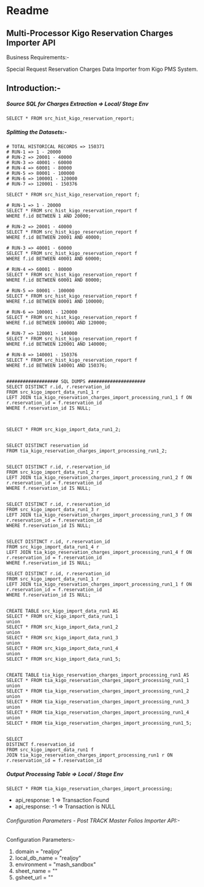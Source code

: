 # Readme

## Multi-Processor Kigo Reservation Charges Importer API
Business Requirements:-

Special Request Reservation Charges Data Importer from Kigo PMS System.

## Introduction:-

##### Source SQL for Charges Extraction => Local/ Stage Env

    SELECT * FROM src_hist_kigo_reservation_report;
    

##### Splitting the Datasets:-

    # TOTAL HISTORICAL RECORDS => 150371
    # RUN-1 => 1 - 20000
    # RUN-2 => 20001 - 40000
    # RUN-3 => 40001 - 60000
    # RUN-4 => 60001 - 80000
    # RUN-5 => 80001 - 100000
    # RUN-6 => 100001 - 120000
    # RUN-7 => 120001 - 150376
    
    SELECT * FROM src_hist_kigo_reservation_report f;
    
    # RUN-1 => 1 - 20000
    SELECT * FROM src_hist_kigo_reservation_report f
    WHERE f.id BETWEEN 1 AND 20000;
    
    # RUN-2 => 20001 - 40000
    SELECT * FROM src_hist_kigo_reservation_report f
    WHERE f.id BETWEEN 20001 AND 40000;
    
    # RUN-3 => 40001 - 60000
    SELECT * FROM src_hist_kigo_reservation_report f
    WHERE f.id BETWEEN 40001 AND 60000;
    
    # RUN-4 => 60001 - 80000
    SELECT * FROM src_hist_kigo_reservation_report f
    WHERE f.id BETWEEN 60001 AND 80000;
    
    # RUN-5 => 80001 - 100000
    SELECT * FROM src_hist_kigo_reservation_report f
    WHERE f.id BETWEEN 80001 AND 100000;
    
    # RUN-6 => 100001 - 120000
    SELECT * FROM src_hist_kigo_reservation_report f
    WHERE f.id BETWEEN 100001 AND 120000;
    
    # RUN-7 => 120001 - 140000
    SELECT * FROM src_hist_kigo_reservation_report f
    WHERE f.id BETWEEN 120001 AND 140000;
    
    # RUN-8 => 140001 - 150376
    SELECT * FROM src_hist_kigo_reservation_report f
    WHERE f.id BETWEEN 140001 AND 150376;
    
    
    ################### SQL DUMPS #####################
    SELECT DISTINCT r.id, r.reservation_id
    FROM src_kigo_import_data_run1_1 r 
    LEFT JOIN tia_kigo_reservation_charges_import_processing_run1_1 f ON r.reservation_id = f.reservation_id
    WHERE f.reservation_id IS NULL;
    
    
    
    SELECT * FROM src_kigo_import_data_run1_2;
    
    
    SELECT DISTINCT reservation_id
    FROM tia_kigo_reservation_charges_import_processing_run1_2;
    
    
    SELECT DISTINCT r.id, r.reservation_id
    FROM src_kigo_import_data_run1_2 r 
    LEFT JOIN tia_kigo_reservation_charges_import_processing_run1_2 f ON r.reservation_id = f.reservation_id
    WHERE f.reservation_id IS NULL;
    
    
    SELECT DISTINCT r.id, r.reservation_id
    FROM src_kigo_import_data_run1_3 r 
    LEFT JOIN tia_kigo_reservation_charges_import_processing_run1_3 f ON r.reservation_id = f.reservation_id
    WHERE f.reservation_id IS NULL;
    
    
    SELECT DISTINCT r.id, r.reservation_id
    FROM src_kigo_import_data_run1_4 r 
    LEFT JOIN tia_kigo_reservation_charges_import_processing_run1_4 f ON r.reservation_id = f.reservation_id
    WHERE f.reservation_id IS NULL;
    
    SELECT DISTINCT r.id, r.reservation_id
    FROM src_kigo_import_data_run1_1 r 
    LEFT JOIN tia_kigo_reservation_charges_import_processing_run1_1 f ON r.reservation_id = f.reservation_id
    WHERE f.reservation_id IS NULL;
    
    
    CREATE TABLE src_kigo_import_data_run1 AS 
    SELECT * FROM src_kigo_import_data_run1_1
    union
    SELECT * FROM src_kigo_import_data_run1_2
    union
    SELECT * FROM src_kigo_import_data_run1_3
    union
    SELECT * FROM src_kigo_import_data_run1_4
    union
    SELECT * FROM src_kigo_import_data_run1_5;
    
    
    CREATE TABLE tia_kigo_reservation_charges_import_processing_run1 AS 
    SELECT * FROM tia_kigo_reservation_charges_import_processing_run1_1
    union
    SELECT * FROM tia_kigo_reservation_charges_import_processing_run1_2
    union
    SELECT * FROM tia_kigo_reservation_charges_import_processing_run1_3
    union
    SELECT * FROM tia_kigo_reservation_charges_import_processing_run1_4
    union
    SELECT * FROM tia_kigo_reservation_charges_import_processing_run1_5;
    
    
    SELECT
    DISTINCT f.reservation_id
    FROM src_kigo_import_data_run1 f
    JOIN tia_kigo_reservation_charges_import_processing_run1 r ON r.reservation_id = f.reservation_id
    


##### Output Processing Table => Local / Stage Env

    SELECT * FROM tia_kigo_reservation_charges_import_processing;
    
- api_response: 1 => Transaction Found
- api_response: -1 => Transaction is NULL   

###### Configuration Parameters - Post TRACK Master Folios Importer API:-
Configuration Parameters:-
1. domain = "realjoy"
2. local_db_name = "realjoy"
3. environment = "mash_sandbox"
4. sheet_name = ""
5. gsheet_url = ""
